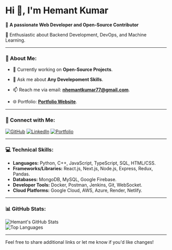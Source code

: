 # Hi 👋, I'm Hemant Kumar

🚀 **A passionate Web Developer and Open-Source Contributor**  
  
🌱 Enthusiastic about Backend Development, DevOps, and Machine Learning.

---

### 🌟 About Me:
- 🔭 Currently working on **Open-Source Projects**.
  
- 💬 Ask me about **Any Develepoment Skills**.
- 📫 Reach me via email: **[nhemantkumar77@gmail.com](mailto:nhemantkumar77@gmail.com)**.
- 🌐 Portfolio: **[Portfolio Website](https://magenta-ganache-d0ef58.netlify.app/)**.

---

### 🔗 Connect with Me:
[![GitHub](https://img.shields.io/badge/GitHub-black?style=for-the-badge&logo=github)](https://github.com/Hemant77777777)
[![LinkedIn](https://img.shields.io/badge/LinkedIn-blue?style=for-the-badge&logo=linkedin)](https://www.linkedin.com/in/n-hemant-kumar-741384289/)
[![Portfolio](https://img.shields.io/badge/Portfolio-red?style=for-the-badge&logo=web)](https://magenta-ganache-d0ef58.netlify.app/)

---

### 💻 Technical Skills:
- **Languages:** Python, C++, JavaScript, TypeScript, SQL, HTML/CSS.
- **Frameworks/Libraries:** React.js, Next.js, Node.js, Express, Redux, Pandas.
- **Databases:** MongoDB, MySQL, Google Firebase.
- **Developer Tools:** Docker, Postman, Jenkins, Git, WebSocket.
- **Cloud Platforms:** Google Cloud, AWS, Azure, Render, Netlify.

---








### 📊 GitHub Stats:
![Hemant's GitHub Stats](https://github-readme-stats.vercel.app/api?username=Hemant77777777&show_icons=true&theme=radical)  
![Top Languages](https://github-readme-stats.vercel.app/api/top-langs/?username=Hemant77777777&layout=compact&theme=radical)

---

Feel free to share additional links or let me know if you'd like changes!
